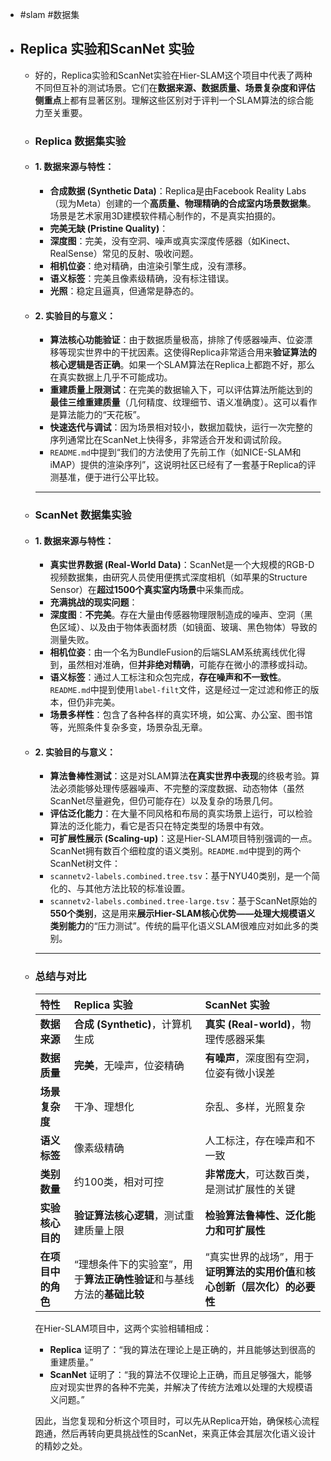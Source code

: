 - #slam #数据集
- ## Replica 实验和ScanNet 实验
	- 好的，Replica实验和ScanNet实验在Hier-SLAM这个项目中代表了两种不同但互补的测试场景。它们在**数据来源、数据质量、场景复杂度和评估侧重点**上都有显著区别。理解这些区别对于评判一个SLAM算法的综合能力至关重要。
	- ### Replica 数据集实验
	- #### 1. 数据来源与特性：
	  *   **合成数据 (Synthetic Data)**：Replica是由Facebook Reality Labs（现为Meta）创建的一个**高质量、物理精确的合成室内场景数据集**。场景是艺术家用3D建模软件精心制作的，不是真实拍摄的。
	  *   **完美无缺 (Pristine Quality)**：
	    *   **深度图**：完美，没有空洞、噪声或真实深度传感器（如Kinect、RealSense）常见的反射、吸收问题。
	    *   **相机位姿**：绝对精确，由渲染引擎生成，没有漂移。
	    *   **语义标签**：完美且像素级精确，没有标注错误。
	    *   **光照**：稳定且逼真，但通常是静态的。
	- #### 2. 实验目的与意义：
	  *   **算法核心功能验证**：由于数据质量极高，排除了传感器噪声、位姿漂移等现实世界中的干扰因素。这使得Replica非常适合用来**验证算法的核心逻辑是否正确**。如果一个SLAM算法在Replica上都跑不好，那么在真实数据上几乎不可能成功。
	  *   **重建质量上限测试**：在完美的数据输入下，可以评估算法所能达到的**最佳三维重建质量**（几何精度、纹理细节、语义准确度）。这可以看作是算法能力的“天花板”。
	  *   **快速迭代与调试**：因为场景相对较小，数据加载快，运行一次完整的序列通常比在ScanNet上快得多，非常适合开发和调试阶段。
	  *   `README.md`中提到“我们的方法使用了先前工作（如NICE-SLAM和iMAP）提供的渲染序列”，这说明社区已经有了一套基于Replica的评测基准，便于进行公平比较。
	  
	  ---
	- ### ScanNet 数据集实验
	- #### 1. 数据来源与特性：
	  *   **真实世界数据 (Real-World Data)**：ScanNet是一个大规模的RGB-D视频数据集，由研究人员使用便携式深度相机（如苹果的Structure Sensor）在**超过1500个真实室内场景**中采集而成。
	  *   **充满挑战的现实问题**：
	    *   **深度图**：**不完美**。存在大量由传感器物理限制造成的噪声、空洞（黑色区域）、以及由于物体表面材质（如镜面、玻璃、黑色物体）导致的测量失败。
	    *   **相机位姿**：由一个名为BundleFusion的后端SLAM系统离线优化得到，虽然相对准确，但**并非绝对精确**，可能存在微小的漂移或抖动。
	    *   **语义标签**：通过人工标注和众包完成，**存在噪声和不一致性**。`README.md`中提到使用`label-filt`文件，这是经过一定过滤和修正的版本，但仍非完美。
	    *   **场景多样性**：包含了各种各样的真实环境，如公寓、办公室、图书馆等，光照条件复杂多变，场景杂乱无章。
	- #### 2. 实验目的与意义：
	  *   **算法鲁棒性测试**：这是对SLAM算法**在真实世界中表现**的终极考验。算法必须能够处理传感器噪声、不完整的深度数据、动态物体（虽然ScanNet尽量避免，但仍可能存在）以及复杂的场景几何。
	  *   **评估泛化能力**：在大量不同风格和布局的真实场景上运行，可以检验算法的泛化能力，看它是否只在特定类型的场景中有效。
	  *   **可扩展性展示 (Scaling-up)**：这是Hier-SLAM项目特别强调的一点。ScanNet拥有数百个细粒度的语义类别。`README.md`中提到的两个ScanNet树文件：
	    *   `scannetv2-labels.combined.tree.tsv`：基于NYU40类别，是一个简化的、与其他方法比较的标准设置。
	    *   `scannetv2-labels.combined.tree-large.tsv`：基于ScanNet原始的**550个类别**，这是用来**展示Hier-SLAM核心优势——处理大规模语义类别能力**的“压力测试”。传统的扁平化语义SLAM很难应对如此多的类别。
	  
	  ---
	- ### 总结与对比
	  
	  | 特性 | Replica 实验 | ScanNet 实验 |
	  | :--- | :--- | :--- |
	  | **数据来源** | **合成 (Synthetic)**，计算机生成 | **真实 (Real-world)**，物理传感器采集 |
	  | **数据质量** | **完美**，无噪声，位姿精确 | **有噪声**，深度图有空洞，位姿有微小误差 |
	  | **场景复杂度** | 干净、理想化 | 杂乱、多样，光照复杂 |
	  | **语义标签** | 像素级精确 | 人工标注，存在噪声和不一致 |
	  | **类别数量** | 约100类，相对可控 | **非常庞大**，可达数百类，是测试扩展性的关键 |
	  | **实验核心目的** | **验证算法核心逻辑**，测试重建质量上限 | **检验算法鲁棒性、泛化能力和可扩展性** |
	  | **在项目中的角色** | “理想条件下的实验室”，用于**算法正确性验证**和与基线方法的**基础比较** | “真实世界的战场”，用于**证明算法的实用价值**和**核心创新（层次化）的必要性** |
	  
	  在Hier-SLAM项目中，这两个实验相辅相成：
	  *   **Replica** 证明了：“我的算法在理论上是正确的，并且能够达到很高的重建质量。”
	  *   **ScanNet** 证明了：“我的算法不仅理论上正确，而且足够强大，能够应对现实世界的各种不完美，并解决了传统方法难以处理的大规模语义问题。”
	  
	  因此，当您复现和分析这个项目时，可以先从Replica开始，确保核心流程跑通，然后再转向更具挑战性的ScanNet，来真正体会其层次化语义设计的精妙之处。